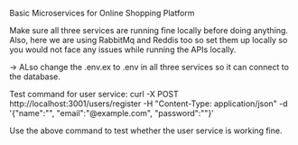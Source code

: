 Basic Microservices for Online Shopping Platform

Make sure all three services are running fine locally before doing anything. Also, here we are using RabbitMq and Reddis too so set them up locally so you would not face any issues while running the APIs locally.

-> ALso change the .env.ex to .env in all three services so it can connect to the database.

Test command for user service: curl -X POST http://localhost:3001/users/register -H "Content-Type: application/json" -d '{"name":"", "email":"@example.com", "password":""}'

Use the above command to test whether the user service is working fine. 




